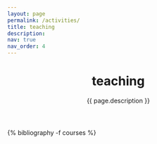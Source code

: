 ```yaml
---
layout: page
permalink: /activities/
title: teaching
description:
nav: true
nav_order: 4
---
```


<div class="publications">
  <header class="post-header">
    <h1 class="post-title">teaching</h1>
    <p class="post-description">{{ page.description }}</p>
  </header>

  <article>
  {% bibliography -f courses %}
  </article>
  
  </div>
